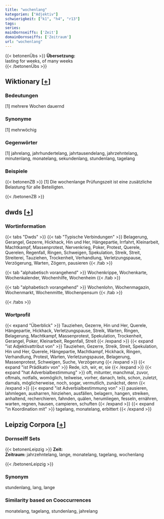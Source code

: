 ```yaml
---
title: "wochenlang"
kategorien: ["Adjektiv"]
schwierigkeit: ["k1", "h4", "r13"]
tags:
series:
mainDornseiffs: ['Zeit']
domainDornseiffs: ['Zeitraum']
url: "wochenlang"
---
```


{{< betonenÜbs >}}
**Übersetzung:**  
lasting for weeks, of many weeks  
{{< /betonenÜbs >}}

## Wiktionary [[+](https://de.wiktionary.org/wiki/wochenlang)]

### Bedeutungen
[1] mehrere Wochen dauernd  

### Synonyme
[1] mehrwöchig  

### Gegenwörter
[1] jahrelang, jahrhundertelang, jahrtausendelang, jahrzehntelang, minutenlang, monatelang, sekundenlang, stundenlang, tagelang  

### Beispiele
{{< betonenZB >}}
[1] Die wochenlange Prüfungszeit ist eine zusätzliche Belastung für alle Beteiligten.  

{{< /betonenZB >}}


## dwds [[+](https://www.dwds.de/wb/wochenlang)]

### Wortinformation
{{< tabs "Dwds" >}}
{{< tab "Typische Verbindungen" >}}
Belagerung, Gerangel, Gezerre, Hickhack, Hin und Her, Hängepartie, Irrfahrt, Kleinarbeit, Machtkampf, Massenprotest, Nervenkrieg, Poker, Protest, Querele, Querelen, Regenfall, Ringen, Schweigen, Spekulation, Streik, Streit, Streiterei, Tauziehen, Trockenheit, Verhandlung, Verletzungspause, Verzögerung, Warten, Zögern, pausieren
{{< /tab >}}

{{< tab "alphabetisch vorangehend" >}}
Wochenkrippe, Wochenkarte, Wochenkalender, Wochenhilfe, Wochenheim
{{< /tab >}}

{{< tab "alphabetisch vorangehend" >}}
Wochenlohn, Wochenmagazin, Wochenmarkt, Wochenmitte, Wochenpensum
{{< /tab >}}

{{< /tabs >}}

### Wortprofil
{{< expand "Überblick" >}} Tauziehen, Gezerre, Hin und Her, Querele, Hängepartie, Hickhack, Verletzungspause, Streik, Warten, Ringen, Belagerung, Machtkampf, Massenprotest, Spekulation, Trockenheit, Gerangel, Poker, Kleinarbeit, Regenfall, Streit {{< /expand >}}
{{< expand "ist Adjektivattribut von" >}} Tauziehen, Gezerre, Streik, Streit, Spekulation, Hin und Her, Querele, Hängepartie, Machtkampf, Hickhack, Ringen, Verhandlung, Protest, Warten, Verletzungspause, Belagerung, Massenprotest, Schweigen, Suche, Verzögerung {{< /expand >}}
{{< expand "ist Prädikativ von" >}} Rede, ich, wir, er, sie {{< /expand >}}
{{< expand "hat Adverbialbestimmung" >}} oft, mitunter, manchmal, zuvor, oftmals, notfalls, womöglich, teilweise, vorher, danach, teils, schon, zuletzt, damals, möglicherweise, noch, sogar, vermutlich, zunächst, denn {{< /expand >}}
{{< expand "ist Adverbialbestimmung von" >}} pausieren, lahmlegen, ausharren, hinziehen, ausfällen, belagern, hangen, streiken, anhaltend, recherchieren, fahnden, quälen, herumliegen, fesseln, ernähren, warten, regnen, hausen, campieren, schuften {{< /expand >}}
{{< expand "in Koordination mit" >}} tagelang, monatelang, erbittert {{< /expand >}}

## Leipzig Corpora [[+](https://corpora.uni-leipzig.de/en/res?word=wochenlang&corpusId=deu_newscrawl-public_2018)]

### Dornseiff Sets
{{< betonenLeipzig >}}
**Zeit:**  
**Zeitraum:** jahrzehntelang, lange, monatelang, tagelang, wochenlang  

{{< /betonenLeipzig >}}

### Synonym
stundenlang, lang, lange


### Similarity based on Cooccurrences
monatelang, tagelang, stundenlang, jahrelang

